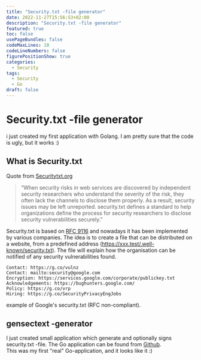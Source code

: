 ```yaml
---
title: "Security.txt -file generator" 
date: 2022-11-27T15:56:53+02:00 
description: "Security.txt -file generator"
featured: true
toc: false
usePageBundles: false
codeMaxLines: 10
codeLineNumbers: false
figurePositionShow: true
categories:
  - Security
tags:
  - Security
  - Go
draft: false  
---
```


# Security.txt -file generator
i just created my first application with Golang. I am pretty sure that the code is ugly, but it works :)

## What is Security.txt
Quote from [Securitytxt.org](https://securitytxt.org)
> “When security risks in web services are discovered by independent security researchers who understand the severity of the risk, they often lack the channels to disclose them properly. As a result, security issues may be left unreported. security.txt defines a standard to help organizations define the process for security researchers to disclose security vulnerabilities securely.”

Security.txt is based on [RFC 9116](https://www.rfc-editor.org/rfc/rfc9116) and nowadays it has been implemented by various companies. The idea is to create a file that can be distributed on a website, from a predefined address (https://xxx.test/.well-known/security.txt). The file will explain how the organisation can be notified of any security vulnerabilities found.


```
Contact: https://g.co/vulnz
Contact: mailto:security@google.com
Encryption: https://services.google.com/corporate/publickey.txt
Acknowledgements: https://bughunters.google.com/
Policy: https://g.co/vrp
Hiring: https://g.co/SecurityPrivacyEngJobs
```
example of Google's security.txt (RFC non-compliant).

## gensectext -generator
I just created small application which generate and optionally signs security.txt -file. The Go application can be found from [Github](https://github.com/korteke/gensectext).   
This was my first "real" Go-application, and it looks like it :) 